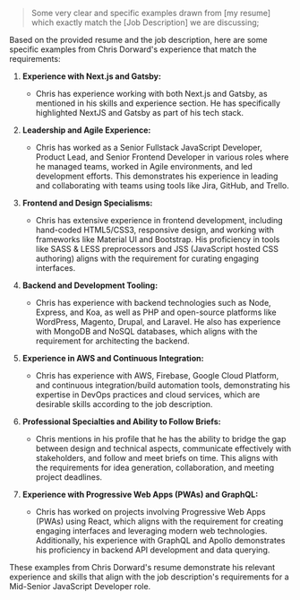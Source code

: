> Some very clear and specific examples drawn from [my resume] which exactly match the [Job Description] we are discussing;

Based on the provided resume and the job description, here are some specific examples from Chris Dorward's experience that match the requirements:

1. **Experience with Next.js and Gatsby:**

   - Chris has experience working with both Next.js and Gatsby, as mentioned in his skills and experience section. He has specifically highlighted NextJS and Gatsby as part of his tech stack.

2. **Leadership and Agile Experience:**

   - Chris has worked as a Senior Fullstack JavaScript Developer, Product Lead, and Senior Frontend Developer in various roles where he managed teams, worked in Agile environments, and led development efforts. This demonstrates his experience in leading and collaborating with teams using tools like Jira, GitHub, and Trello.

3. **Frontend and Design Specialisms:**

   - Chris has extensive experience in frontend development, including hand-coded HTML5/CSS3, responsive design, and working with frameworks like Material UI and Bootstrap. His proficiency in tools like SASS & LESS preprocessors and JSS (JavaScript hosted CSS authoring) aligns with the requirement for curating engaging interfaces.

4. **Backend and Development Tooling:**

   - Chris has experience with backend technologies such as Node, Express, and Koa, as well as PHP and open-source platforms like WordPress, Magento, Drupal, and Laravel. He also has experience with MongoDB and NoSQL databases, which aligns with the requirement for architecting the backend.

5. **Experience in AWS and Continuous Integration:**

   - Chris has experience with AWS, Firebase, Google Cloud Platform, and continuous integration/build automation tools, demonstrating his expertise in DevOps practices and cloud services, which are desirable skills according to the job description.

6. **Professional Specialties and Ability to Follow Briefs:**

   - Chris mentions in his profile that he has the ability to bridge the gap between design and technical aspects, communicate effectively with stakeholders, and follow and meet briefs on time. This aligns with the requirements for idea generation, collaboration, and meeting project deadlines.

7. **Experience with Progressive Web Apps (PWAs) and GraphQL:**

   - Chris has worked on projects involving Progressive Web Apps (PWAs) using React, which aligns with the requirement for creating engaging interfaces and leveraging modern web technologies. Additionally, his experience with GraphQL and Apollo demonstrates his proficiency in backend API development and data querying.

These examples from Chris Dorward's resume demonstrate his relevant experience and skills that align with the job description's requirements for a Mid-Senior JavaScript Developer role.
